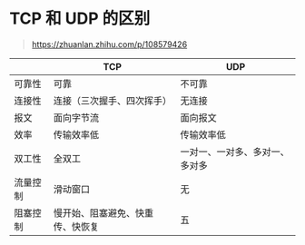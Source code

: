 # TCP 和 UDP 的区别

> https://zhuanlan.zhihu.com/p/108579426

|          | TCP                              | UDP                            |
| -------- | -------------------------------- | ------------------------------ |
| 可靠性   | 可靠                             | 不可靠                         |
| 连接性   | 连接（三次握手、四次挥手）       | 无连接                         |
| 报文     | 面向字节流                       | 面向报文                       |
| 效率     | 传输效率低                       | 传输效率低                     |
| 双工性   | 全双工                           | 一对一、一对多、多对一、多对多 |
| 流量控制 | 滑动窗口                         | 无                             |
| 阻塞控制 | 慢开始、阻塞避免、快重传、快恢复 | 五                             |

